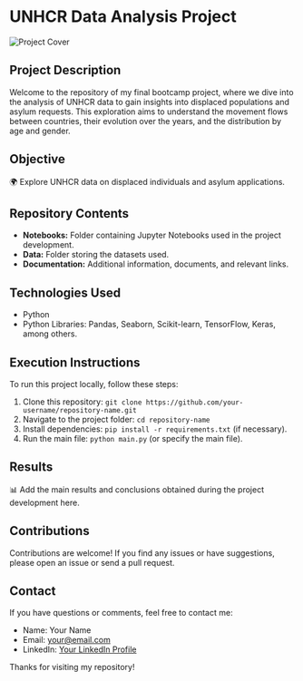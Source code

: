 # UNHCR Data Analysis Project

![Project Cover](refugee.png)

## Project Description

Welcome to the repository of my final bootcamp project, where we dive into the analysis of UNHCR data to gain insights into displaced populations and asylum requests. This exploration aims to understand the movement flows between countries, their evolution over the years, and the distribution by age and gender.

## Objective

🌍 Explore UNHCR data on displaced individuals and asylum applications.

## Repository Contents

- **Notebooks:** Folder containing Jupyter Notebooks used in the project development.
- **Data:** Folder storing the datasets used.
- **Documentation:** Additional information, documents, and relevant links.

## Technologies Used

- Python
- Python Libraries: Pandas, Seaborn, Scikit-learn, TensorFlow, Keras, among others.

## Execution Instructions

To run this project locally, follow these steps:

1. Clone this repository: `git clone https://github.com/your-username/repository-name.git`
2. Navigate to the project folder: `cd repository-name`
3. Install dependencies: `pip install -r requirements.txt` (if necessary).
4. Run the main file: `python main.py` (or specify the main file).

## Results

📊 Add the main results and conclusions obtained during the project development here.

## Contributions

Contributions are welcome! If you find any issues or have suggestions, please open an issue or send a pull request.

## Contact

If you have questions or comments, feel free to contact me:

- Name: Your Name
- Email: your@email.com
- LinkedIn: [Your LinkedIn Profile](https://www.linkedin.com/in/your-username/)

Thanks for visiting my repository!
 
